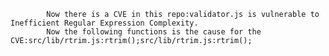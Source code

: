 
            Now there is a CVE in this repo:validator.js is vulnerable to Inefficient Regular Expression Complexity.
            Now the following functions is the cause for the CVE:src/lib/rtrim.js:rtrim();src/lib/rtrim.js:rtrim();
            
